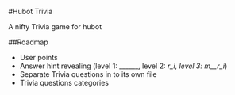 #Hubot Trivia

A nifty Trivia game for hubot

##Roadmap

- User points
- Answer hint revealing (level 1: ______, level 2: __r_i_, level 3: m__r_i_)
- Separate Trivia questions in to its own file
- Trivia questions categories